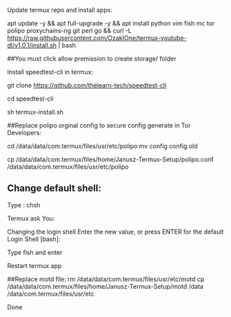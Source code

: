 Update termux repo and install apps:

apt update -y && apt full-upgrade -y && apt install python vim fish mc tor polipo proxychains-ng git perl go && curl -L https://raw.githubusercontent.com/OzakIOne/termux-youtube-dl/v1.0.1/install.sh | bash

##You must click allow premission to create storage/ folder

Install speedtest-cli in termux:

git clone https://github.com/thelearn-tech/speedtest-cli

cd speedtest-cli

sh termux-install.sh

##Replace polipo  orginal config to secure config generate in Tor Developers:


cd /data/data/com.termux/files/usr/etc/polipo
mv config config.old 

cp /data/data/com.termux/files/home/Janusz-Termux-Setup/polipo.conf /data/data/com.termux/files/usr/etc/polipo 
	
	
## Change default shell:

Type : chsh

Termux ask You:

Changing the login shell
Enter the new value, or press ENTER for the default
        Login Shell [bash]:

Type fish and enter

Restart termux app 

##Replace motd file:
                                                                  rm /data/data/com.termux/files/usr/etc/motd                                                                                         cp /data/data/com.termux/files/home/Janusz-Termux-Setup/motd /data
/data/com.termux/files/usr/etc

Done
